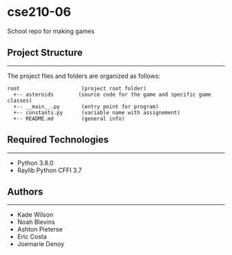 # cse210-06
School repo for making games

## Project Structure
---
The project files and folders are organized as follows:
```
root                    (project root folder)
  +-- asteroids        (source code for the game and specific game classes)
  +-- __main__.py       (entry point for program)
  +-- constants.py      (variable name with assignement)
  +-- README.md         (general info)
```

## Required Technologies
---
* Python 3.8.0
* Raylib Python CFFI 3.7

## Authors
---
* Kade Wilson 
* Noah Blevins
* Ashton Pieterse
* Eric Costa 
* Joemarie Denoy